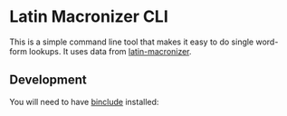 # Latin Macronizer CLI

This is a simple command line tool that makes it easy to do single word-form lookups. It uses data
from [latin-macronizer].

[latin-macronizer]: https://github.com/Alatius/latin-macronizer

## Development

You will need to have [binclude] installed:

[binclude]: https://github.com/lu4p/binclude
